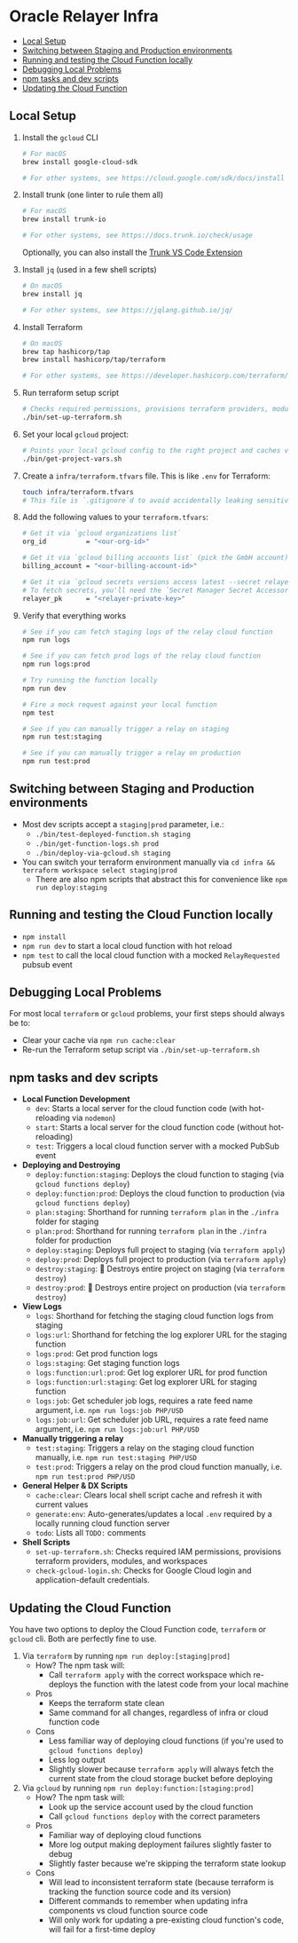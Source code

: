 # Oracle Relayer Infra

- [Local Setup](#local-setup)
- [Switching between Staging and Production environments](#switching-between-staging-and-production-environments)
- [Running and testing the Cloud Function locally](#running-and-testing-the-cloud-function-locally)
- [Debugging Local Problems](#debugging-local-problems)
- [npm tasks and dev scripts](#npm-tasks-and-dev-scripts)
- [Updating the Cloud Function](#updating-the-cloud-function)

## Local Setup

1. Install the `gcloud` CLI

   ```sh
   # For macOS
   brew install google-cloud-sdk

   # For other systems, see https://cloud.google.com/sdk/docs/install
   ```

1. Install trunk (one linter to rule them all)

   ```sh
   # For macOS
   brew install trunk-io

   # For other systems, see https://docs.trunk.io/check/usage
   ```

   Optionally, you can also install the [Trunk VS Code Extension](https://marketplace.visualstudio.com/items?itemName=Trunk.io)

1. Install `jq` (used in a few shell scripts)

   ```sh
   # On macOS
   brew install jq

   # For other systems, see https://jqlang.github.io/jq/
   ```

1. Install Terraform

   ```sh
   # On macOS
   brew tap hashicorp/tap
   brew install hashicorp/tap/terraform

   # For other systems, see https://developer.hashicorp.com/terraform/install
   ```

1. Run terraform setup script

   ```sh
   # Checks required permissions, provisions terraform providers, modules, and workspaces
   ./bin/set-up-terraform.sh
   ```

1. Set your local `gcloud` project:

   ```sh
   # Points your local gcloud config to the right project and caches values frequently used in shell scripts
   ./bin/get-project-vars.sh
   ```

1. Create a `infra/terraform.tfvars` file. This is like `.env` for Terraform:

   ```sh
   touch infra/terraform.tfvars
   # This file is `.gitignore`d to avoid accidentally leaking sensitive data
   ```

1. Add the following values to your `terraform.tfvars`:

   ```sh
   # Get it via `gcloud organizations list`
   org_id          = "<our-org-id>"

   # Get it via `gcloud billing accounts list` (pick the GmbH account)
   billing_account = "<our-billing-account-id>"

   # Get it via `gcloud secrets versions access latest --secret relayer-private-key-staging`
   # To fetch secrets, you'll need the `Secret Manager Secret Accessor` IAM role assigned to your Google Cloud Account
   relayer_pk      = "<relayer-private-key>"
   ```

1. Verify that everything works

   ```sh
   # See if you can fetch staging logs of the relay cloud function
   npm run logs

   # See if you can fetch prod logs of the relay cloud function
   npm run logs:prod

   # Try running the function locally
   npm run dev

   # Fire a mock request against your local function
   npm test

   # See if you can manually trigger a relay on staging
   npm run test:staging

   # See if you can manually trigger a relay on production
   npm run test:prod
   ```

## Switching between Staging and Production environments

- Most dev scripts accept a `staging|prod` parameter, i.e.:
  - `./bin/test-deployed-function.sh staging`
  - `./bin/get-function-logs.sh prod`
  - `./bin/deploy-via-gcloud.sh staging`
- You can switch your terraform environment manually via `cd infra && terraform workspace select staging|prod`
  - There are also npm scripts that abstract this for convenience like `npm run deploy:staging`

## Running and testing the Cloud Function locally

- `npm install`
- `npm run dev` to start a local cloud function with hot reload
- `npm test` to call the local cloud function with a mocked `RelayRequested` pubsub event

## Debugging Local Problems

For most local `terraform` or `gcloud` problems, your first steps should always be to:

- Clear your cache via `npm run cache:clear`
- Re-run the Terraform setup script via `./bin/set-up-terraform.sh`

## npm tasks and dev scripts

- **Local Function Development**
  - `dev`: Starts a local server for the cloud function code (with hot-reloading via `nodemon`)
  - `start`: Starts a local server for the cloud function code (without hot-reloading)
  - `test`: Triggers a local cloud function server with a mocked PubSub event
- **Deploying and Destroying**
  - `deploy:function:staging`: Deploys the cloud function to staging (via `gcloud functions deploy`)
  - `deploy:function:prod`: Deploys the cloud function to production (via `gcloud functions deploy`)
  - `plan:staging`: Shorthand for running `terraform plan` in the `./infra` folder for staging
  - `plan:prod`: Shorthand for running `terraform plan` in the `./infra` folder for production
  - `deploy:staging`: Deploys full project to staging (via `terraform apply`)
  - `deploy:prod`: Deploys full project to production (via `terraform apply`)
  - `destroy:staging`: 🚨 Destroys entire project on staging (via `terraform destroy`)
  - `destroy:prod`: 🚨 Destroys entire project on production (via `terraform destroy`)
- **View Logs**
  - `logs`: Shorthand for fetching the staging cloud function logs from staging
  - `logs:url`: Shorthand for fetching the log explorer URL for the staging function
  - `logs:prod`: Get prod function logs
  - `logs:staging`: Get staging function logs
  - `logs:function:url:prod`: Get log explorer URL for prod function
  - `logs:function:url:staging`: Get log explorer URL for staging function
  - `logs:job`: Get scheduler job logs, requires a rate feed name argument, i.e. `npm run logs:job PHP/USD`
  - `logs:job:url`: Get scheduler job URL, requires a rate feed name argument, i.e. `npm run logs:job:url PHP/USD`
- **Manually triggering a relay**
  - `test:staging`: Triggers a relay on the staging cloud function manually, i.e. `npm run test:staging PHP/USD`
  - `test:prod`: Triggers a relay on the prod cloud function manually, i.e. `npm run test:prod PHP/USD`
- **General Helper & DX Scripts**
  - `cache:clear`: Clears local shell script cache and refresh it with current values
  - `generate:env`: Auto-generates/updates a local `.env` required by a locally running cloud function server
  - `todo`: Lists all `TODO:` comments
- **Shell Scripts**
  - `set-up-terraform.sh`: Checks required IAM permissions, provisions terraform providers, modules, and workspaces
  - `check-gcloud-login.sh`: Checks for Google Cloud login and application-default credentials.

## Updating the Cloud Function

You have two options to deploy the Cloud Function code, `terraform` or `gcloud` cli. Both are perfectly fine to use.

1. Via `terraform` by running `npm run deploy:[staging|prod]`
   - How? The npm task will:
     - Call `terraform apply` with the correct workspace which re-deploys the function with the latest code from your local machine
   - Pros
     - Keeps the terraform state clean
     - Same command for all changes, regardless of infra or cloud function code
   - Cons
     - Less familiar way of deploying cloud functions (if you're used to `gcloud functions deploy`)
     - Less log output
     - Slightly slower because `terraform apply` will always fetch the current state from the cloud storage bucket before deploying
2. Via `gcloud` by running `npm run deploy:function:[staging:prod]`
   - How? The npm task will:
     - Look up the service account used by the cloud function
     - Call `gcloud functions deploy` with the correct parameters
   - Pros
     - Familiar way of deploying cloud functions
     - More log output making deployment failures slightly faster to debug
     - Slightly faster because we're skipping the terraform state lookup
   - Cons
     - Will lead to inconsistent terraform state (because terraform is tracking the function source code and its version)
     - Different commands to remember when updating infra components vs cloud function source code
     - Will only work for updating a pre-existing cloud function's code, will fail for a first-time deploy
